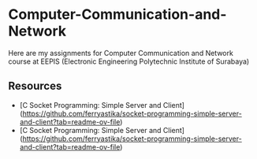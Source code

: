 # Computer-Communication-and-Network

Here are my assignments for Computer Communication and Network course at EEPIS (Electronic Engineering Polytechnic Institute of Surabaya)

## Resources

+ [C Socket Programming: Simple Server and Client] (<https://github.com/ferryastika/socket-programming-simple-server-and-client?tab=readme-ov-file>)
+ [C Socket Programming: Simple Server and Client] (<https://github.com/ferryastika/socket-programming-simple-server-and-client?tab=readme-ov-file>)